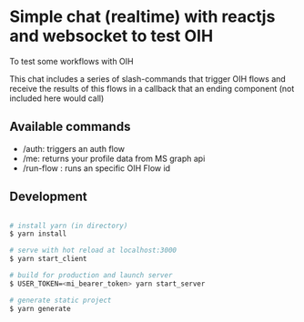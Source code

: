 # Simple chat (realtime) with reactjs and websocket to test OIH

To test some workflows with OIH

This chat includes a series of slash-commands that trigger OIH flows and receive the results of this flows in a callback that an ending component (not included here would call)

## Available commands

- /auth: triggers an auth flow
- /me: returns your profile data from MS graph api
- /run-flow <flow-id>: runs an specific OIH Flow id


## Development

```bash

# install yarn (in directory)
$ yarn install

# serve with hot reload at localhost:3000
$ yarn start_client

# build for production and launch server
$ USER_TOKEN=<mi_bearer_token> yarn start_server

# generate static project
$ yarn generate
```
